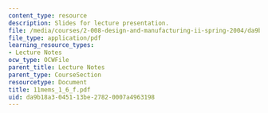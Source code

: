 ```yaml
---
content_type: resource
description: Slides for lecture presentation.
file: /media/courses/2-008-design-and-manufacturing-ii-spring-2004/da9b18a3045113be27820007a4963198_11mems_1_6_f.pdf
file_type: application/pdf
learning_resource_types:
- Lecture Notes
ocw_type: OCWFile
parent_title: Lecture Notes
parent_type: CourseSection
resourcetype: Document
title: 11mems_1_6_f.pdf
uid: da9b18a3-0451-13be-2782-0007a4963198
---
```

